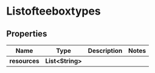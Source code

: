 
# Listofteeboxtypes

## Properties
Name | Type | Description | Notes
------------ | ------------- | ------------- | -------------
**resources** | **List&lt;String&gt;** |  | 



